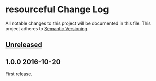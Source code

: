 # resourceful Change Log
All notable changes to this project will be documented in this file.
This project adheres to [Semantic Versioning](http://semver.org/).

## [Unreleased]

## 1.0.0 2016-10-20

First release. 


[Unreleased]: https://github.com/e-artspace/pimple-env-provider/compare/1.0.0...HEAD
